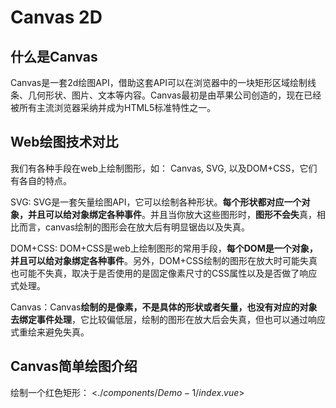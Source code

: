 # Canvas 2D
## 什么是Canvas

Canvas是一套2d绘图API，借助这套API可以在浏览器中的一块矩形区域绘制线条、几何形状、图片、文本等内容。Canvas最初是由苹果公司创造的，现在已经被所有主流浏览器采纳并成为HTML5标准特性之一。

## Web绘图技术对比

我们有各种手段在web上绘制图形，如： Canvas, SVG, 以及DOM+CSS，它们有各自的特点。

SVG: SVG是一套矢量绘图API，它可以绘制各种形状。**每个形状都对应一个对象，并且可以给对象绑定各种事件**。并且当你放大这些图形时，**图形不会失**真，相比而言，canvas绘制的图形会在放大后有明显锯齿以及失真。

DOM+CSS: DOM+CSS是web上绘制图形的常用手段，**每个DOM是一个对象，并且可以给对象绑定各种事件**。另外，DOM+CSS绘制的图形在放大时可能失真也可能不失真，取决于是否使用的是固定像素尺寸的CSS属性以及是否做了响应式处理。

Canvas：Canvas**绘制的是像素，不是具体的形状或者矢量，也没有对应的对象去绑定事件处理**，它比较偏低层，绘制的图形在放大后会失真，但也可以通过响应式重绘来避免失真。

## Canvas简单绘图介绍
绘制一个红色矩形：
<$./components/Demo-1/index.vue$>
